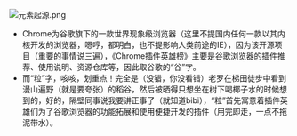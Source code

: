 ![元素起源.png](https://upload-images.jianshu.io/upload_images/3203841-4329d98476eeb9ae.png)
- Chrome为谷歌旗下的一款世界现象级浏览器（这里不提国内任何一款以其内核开发的浏览器，嗯哼，都明白，也不提影响人类前途的IE），因为该开源项目（重要的事情说三遍），《Chrome插件英雄榜》主要是谷歌浏览器的插件推荐、使用说明、资源仓库等，因此取谷歌的“谷”字。
- 而“粒”字，咳咳，划重点！完全是（没错，你没看错）老罗在梯田徒步中看到漫山遍野（就是要夸张）的稻谷，然后被晒得只想坐在树下喝椰子水的时候想到的，好的，隔壁同事说我要讲正事了（就知道bibi），“粒”首先寓意着插件英雄们为了谷歌浏览器的功能拓展和使用便捷开发的插件（用完即走，一点不拖泥带水）。
